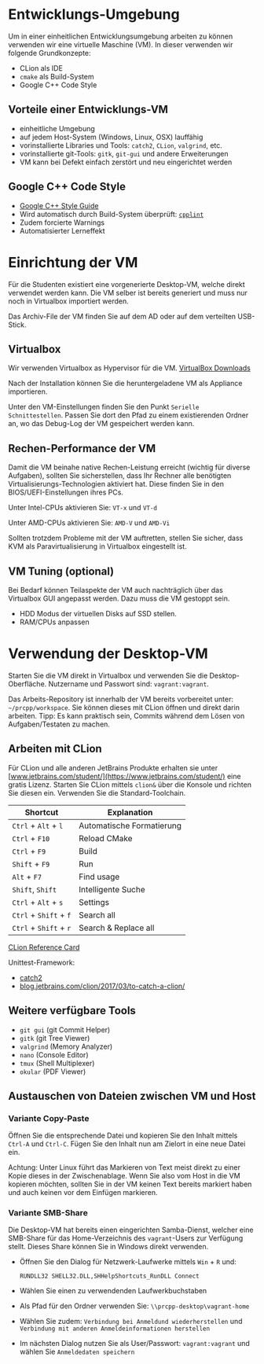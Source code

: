 Entwicklungs-Umgebung
=====================

Um in einer einheitlichen Entwicklungsumgebung arbeiten zu können
verwenden wir eine virtuelle Maschine (VM).
In dieser verwenden wir folgende Grundkonzepte:

* CLion als IDE
* `cmake` als Build-System
* Google C++ Code Style


Vorteile einer Entwicklungs-VM
------------------------------

* einheitliche Umgebung
* auf jedem Host-System (Windows, Linux, OSX) lauffähig
* vorinstallierte Libraries und Tools: `catch2`, `CLion`, `valgrind`, etc.
* vorinstallierte git-Tools: `gitk`, `git-gui` und andere Erweiterungen
* VM kann bei Defekt einfach zerstört und neu eingerichtet werden


Google C++ Code Style
---------------------

* [Google C++ Style Guide](https://google.github.io/styleguide/cppguide.html)
* Wird automatisch durch Build-System überprüft: [`cpplint`](https://github.com/cpplint/cpplint)
* Zudem forcierte Warnings
* Automatisierter Lerneffekt



Einrichtung der VM
==================

Für die Studenten existiert eine vorgenerierte Desktop-VM,
welche direkt verwendet werden kann.
Die VM selber ist bereits generiert
und muss nur noch in Virtualbox importiert werden.

Das Archiv-File der VM finden Sie auf dem AD oder auf dem verteilten USB-Stick.


Virtualbox
----------

Wir verwenden Virtualbox as Hypervisor für die VM.
[VirtualBox Downloads](https://www.virtualbox.org/wiki/Downloads)

Nach der Installation können Sie die heruntergeladene VM als Appliance importieren.

Unter den VM-Einstellungen finden Sie den Punkt `Serielle Schnittestellen`.
Passen Sie dort den Pfad zu einem existierenden Ordner an,
wo das Debug-Log der VM gespeichert werden kann.


Rechen-Performance der VM
-------------------------

Damit die VM beinahe native Rechen-Leistung erreicht (wichtig für diverse Aufgaben),
sollten Sie sicherstellen, dass Ihr Rechner alle benötigten Virtualisierungs-Technologien
aktiviert hat. Diese finden Sie in den BIOS/UEFI-Einstellungen ihres PCs.

Unter Intel-CPUs aktivieren Sie: `VT-x` und `VT-d`

Unter AMD-CPUs aktivieren Sie: `AMD-V` und `AMD-Vi`

Sollten trotzdem Probleme mit der VM auftretten,
stellen Sie sicher, dass KVM als Paravirtualisierung in Virtualbox eingestellt ist.


VM Tuning (optional)
---------

Bei Bedarf können Teilaspekte der VM auch nachträglich über das Virtualbox GUI
angepasst werden. Dazu muss die VM gestoppt sein.

* HDD Modus der virtuellen Disks auf SSD stellen.
* RAM/CPUs anpassen


Verwendung der Desktop-VM
=========================

Starten Sie die VM direkt in Virtualbox und verwenden Sie die Desktop-Oberfläche.
Nutzername und Passwort sind: `vagrant:vagrant`.

Das Arbeits-Repository ist innerhalb der VM bereits vorbereitet unter: `~/prcpp/workspace`.
Sie können dieses mit CLion öffnen und direkt darin arbeiten.
Tipp: Es kann praktisch sein, Commits während dem Lösen von Aufgaben/Testaten zu machen.


Arbeiten mit CLion
------------------

Für CLion und alle anderen JetBrains Produkte erhalten sie unter
[www.jetbrains.com/student/](https://www.jetbrains.com/student/) eine gratis
Lizenz. Starten Sie CLion mittels `clion&` über die Konsole und richten Sie
diesen ein. Verwenden Sie die Standard-Toolchain.

| Shortcut               | Explanation                      |
|---                     |---                               |
| `Ctrl` + `Alt` + `l`   | Automatische Formatierung        |
| `Ctrl` + `F10`         | Reload CMake                     |
| `Ctrl` + `F9`          | Build                            |
| `Shift` + `F9`         | Run                              |
| `Alt` + `F7`           | Find usage                       |
| `Shift`, `Shift`       | Intelligente Suche               |
| `Ctrl` + `Alt` + `s`   | Settings                         |
| `Ctrl` + `Shift` + `f` | Search all                       |
| `Ctrl` + `Shift` + `r` | Search & Replace all             |

[CLion Reference Card](https://resources.jetbrains.com/storage/products/clion/docs/CLion_ReferenceCard.pdf)

Unittest-Framework:

* [catch2](https://github.com/catchorg/Catch2)
* [blog.jetbrains.com/clion/2017/03/to-catch-a-clion/](https://blog.jetbrains.com/clion/2017/03/to-catch-a-clion/)


Weitere verfügbare Tools
------------------------

* `git gui` (git Commit Helper)
* `gitk` (git Tree Viewer)
* `valgrind` (Memory Analyzer)
* `nano` (Console Editor)
* `tmux` (Shell Multiplexer)
* `okular` (PDF Viewer)


Austauschen von Dateien zwischen VM und Host
--------------------------------------------


### Variante Copy-Paste

Öffnen Sie die entsprechende Datei und kopieren Sie den Inhalt mittels
`Ctrl-A` und `Ctrl-C`. Fügen Sie den Inhalt nun am Zielort in eine
neue Datei ein.

Achtung: Unter Linux führt das Markieren von Text meist direkt zu einer Kopie dieses
in der Zwischenablage. Wenn Sie also vom Host in die VM kopieren möchten,
sollten Sie in der VM keinen Text bereits markiert haben und auch keinen vor dem
Einfügen markieren.


### Variante SMB-Share

Die Desktop-VM hat bereits einen eingerichten Samba-Dienst,
welcher eine SMB-Share für das Home-Verzeichnis des `vagrant`-Users zur Verfügung stellt.
Dieses Share können Sie in Windows direkt verwenden.

* Öffnen Sie den Dialog für Netzwerk-Laufwerke mittels `Win` + `R` und:

  ~~~~~~
  RUNDLL32 SHELL32.DLL,SHHelpShortcuts_RunDLL Connect
  ~~~~~~

* Wählen Sie einen zu verwendenden Laufwerkbuchstaben
* Als Pfad für den Ordner verwenden Sie: `\\prcpp-desktop\vagrant-home`
* Wählen Sie zudem: `Verbindung bei Anmeldund wiederherstellen` und `Verbindung mit anderen Anmeldeinformationen herstellen`
* Im nächsten Dialog nutzen Sie als User/Passwort: `vagrant:vagrant` und wählen Sie `Anmeldedaten speichern`
